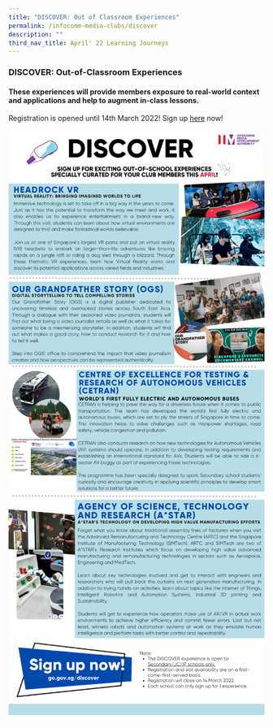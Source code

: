 ```yaml
---
title: "DISCOVER: Out of Classroom Experiences"
permalink: /infocomm-media-clubs/discover
description: ""
third_nav_title: April' 22 Learning Journeys
---
```


### DISCOVER: Out-of-Classroom Experiences

#### These experiences will provide members exposure to real-world context and applications and help to augment in-class lessons.

Registration is opened until 14th March 2022! Sign up [here](https://go.gov.sg/discover) now!

![Discover EDM 1](/images/Icmclub/discover01.png)
![Discover EDM 2](/images/Icmclub/discover02.png)